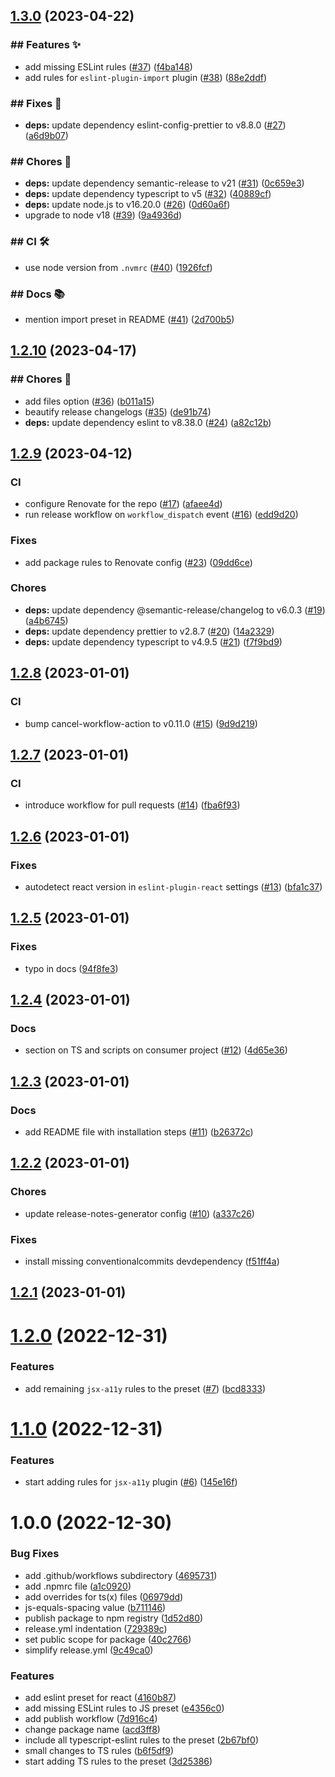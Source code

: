 ## [1.3.0](https://github.com/lytovka/eslint-config/compare/v1.2.10...v1.3.0) (2023-04-22)

### ## Features ✨

- add missing ESLint rules ([#37](https://github.com/lytovka/eslint-config/issues/37)) ([f4ba148](https://github.com/lytovka/eslint-config/commit/f4ba148bd06fd7780e738ddb444ef7eb09f47398))
- add rules for `eslint-plugin-import` plugin ([#38](https://github.com/lytovka/eslint-config/issues/38)) ([88e2ddf](https://github.com/lytovka/eslint-config/commit/88e2ddfba951a01659834eebf38403c31bfc5137))

### ## Fixes 🐛

- **deps:** update dependency eslint-config-prettier to v8.8.0 ([#27](https://github.com/lytovka/eslint-config/issues/27)) ([a6d9b07](https://github.com/lytovka/eslint-config/commit/a6d9b0795d2a117ab95bba9e5a96f1add6036f8a))

### ## Chores 🧹

- **deps:** update dependency semantic-release to v21 ([#31](https://github.com/lytovka/eslint-config/issues/31)) ([0c659e3](https://github.com/lytovka/eslint-config/commit/0c659e316f8f99a6e22ce2a703622dcdda128a0b))
- **deps:** update dependency typescript to v5 ([#32](https://github.com/lytovka/eslint-config/issues/32)) ([40889cf](https://github.com/lytovka/eslint-config/commit/40889cf5a90b3dcd2512a54d13d2bfc282301802))
- **deps:** update node.js to v16.20.0 ([#26](https://github.com/lytovka/eslint-config/issues/26)) ([0d60a6f](https://github.com/lytovka/eslint-config/commit/0d60a6f8b919226e2bc7f2085a15aefeef6fb6a0))
- upgrade to node v18 ([#39](https://github.com/lytovka/eslint-config/issues/39)) ([9a4936d](https://github.com/lytovka/eslint-config/commit/9a4936d50c22ba6eb454a68bad3f6fd6611e5e69))

### ## CI 🛠️

- use node version from `.nvmrc` ([#40](https://github.com/lytovka/eslint-config/issues/40)) ([1926fcf](https://github.com/lytovka/eslint-config/commit/1926fcf259a15adaf4047ac2ef7280d93300093b))

### ## Docs 📚

- mention import preset in README ([#41](https://github.com/lytovka/eslint-config/issues/41)) ([2d700b5](https://github.com/lytovka/eslint-config/commit/2d700b5bf34d45c565ae0b006cef6950cc8d0275))

## [1.2.10](https://github.com/lytovka/eslint-config/compare/v1.2.9...v1.2.10) (2023-04-17)

### ## Chores 🧹

- add files option ([#36](https://github.com/lytovka/eslint-config/issues/36)) ([b011a15](https://github.com/lytovka/eslint-config/commit/b011a15364a70c89587b19f053e0ce0423ef4a76))
- beautify release changelogs ([#35](https://github.com/lytovka/eslint-config/issues/35)) ([de91b74](https://github.com/lytovka/eslint-config/commit/de91b746b91d79205d7663ff969cb06751f232bd))
- **deps:** update dependency eslint to v8.38.0 ([#24](https://github.com/lytovka/eslint-config/issues/24)) ([a82c12b](https://github.com/lytovka/eslint-config/commit/a82c12b95fbf69122ee7633ab7c172cf1a226ce3))

## [1.2.9](https://github.com/lytovka/eslint-config/compare/v1.2.8...v1.2.9) (2023-04-12)

### CI

- configure Renovate for the repo ([#17](https://github.com/lytovka/eslint-config/issues/17)) ([afaee4d](https://github.com/lytovka/eslint-config/commit/afaee4d4387b69e05dd4a3e3b555a98f3b455a32))
- run release workflow on `workflow_dispatch` event ([#16](https://github.com/lytovka/eslint-config/issues/16)) ([edd9d20](https://github.com/lytovka/eslint-config/commit/edd9d207b8e7f9377e99d1679eb3c8ce7e59c55f))

### Fixes

- add package rules to Renovate config ([#23](https://github.com/lytovka/eslint-config/issues/23)) ([09dd6ce](https://github.com/lytovka/eslint-config/commit/09dd6ced7174e46253ec6419aee5043fcc12251b))

### Chores

- **deps:** update dependency @semantic-release/changelog to v6.0.3 ([#19](https://github.com/lytovka/eslint-config/issues/19)) ([a4b6745](https://github.com/lytovka/eslint-config/commit/a4b67450a38a7b03f568e5149539e670a28cdf09))
- **deps:** update dependency prettier to v2.8.7 ([#20](https://github.com/lytovka/eslint-config/issues/20)) ([14a2329](https://github.com/lytovka/eslint-config/commit/14a232963be37713fe8f3c7f119b6a8406826496))
- **deps:** update dependency typescript to v4.9.5 ([#21](https://github.com/lytovka/eslint-config/issues/21)) ([f7f9bd9](https://github.com/lytovka/eslint-config/commit/f7f9bd93deaf9f884c3195eb4b8e957c1865e16d))

## [1.2.8](https://github.com/lytovka/eslint-config/compare/v1.2.7...v1.2.8) (2023-01-01)

### CI

- bump cancel-workflow-action to v0.11.0 ([#15](https://github.com/lytovka/eslint-config/issues/15)) ([9d9d219](https://github.com/lytovka/eslint-config/commit/9d9d219253afd0d747d195370a63cb849ff4e950))

## [1.2.7](https://github.com/lytovka/eslint-config/compare/v1.2.6...v1.2.7) (2023-01-01)

### CI

- introduce workflow for pull requests ([#14](https://github.com/lytovka/eslint-config/issues/14)) ([fba6f93](https://github.com/lytovka/eslint-config/commit/fba6f93a50d2c43b5d0d7a1456d3bb05774a0db7))

## [1.2.6](https://github.com/lytovka/eslint-config/compare/v1.2.5...v1.2.6) (2023-01-01)

### Fixes

- autodetect react version in `eslint-plugin-react` settings ([#13](https://github.com/lytovka/eslint-config/issues/13)) ([bfa1c37](https://github.com/lytovka/eslint-config/commit/bfa1c37823aaa30c8d8eaa289bb2968ccc21783b))

## [1.2.5](https://github.com/lytovka/eslint-config/compare/v1.2.4...v1.2.5) (2023-01-01)

### Fixes

- typo in docs ([94f8fe3](https://github.com/lytovka/eslint-config/commit/94f8fe3ff2d18b3d870e61d88623e100c7be07a5))

## [1.2.4](https://github.com/lytovka/eslint-config/compare/v1.2.3...v1.2.4) (2023-01-01)

### Docs

- section on TS and scripts on consumer project ([#12](https://github.com/lytovka/eslint-config/issues/12)) ([4d65e36](https://github.com/lytovka/eslint-config/commit/4d65e3671855067a951a67bda1d7efebccd46f36))

## [1.2.3](https://github.com/lytovka/eslint-config/compare/v1.2.2...v1.2.3) (2023-01-01)

### Docs

- add README file with installation steps ([#11](https://github.com/lytovka/eslint-config/issues/11)) ([b26372c](https://github.com/lytovka/eslint-config/commit/b26372ce8cafad848a634268ea8fb3f0f6426061))

## [1.2.2](https://github.com/lytovka/eslint-config/compare/v1.2.1...v1.2.2) (2023-01-01)

### Chores

- update release-notes-generator config ([#10](https://github.com/lytovka/eslint-config/issues/10)) ([a337c26](https://github.com/lytovka/eslint-config/commit/a337c266ad2e1030c42b26eb6efc67537605915e))

### Fixes

- install missing conventionalcommits devdependency ([f51ff4a](https://github.com/lytovka/eslint-config/commit/f51ff4adf4d7eea3fea864e241bdd8be1c9a9d49))

## [1.2.1](https://github.com/lytovka/eslint-config/compare/v1.2.0...v1.2.1) (2023-01-01)

# [1.2.0](https://github.com/lytovka/eslint-config/compare/v1.1.0...v1.2.0) (2022-12-31)

### Features

- add remaining `jsx-a11y` rules to the preset ([#7](https://github.com/lytovka/eslint-config/issues/7)) ([bcd8333](https://github.com/lytovka/eslint-config/commit/bcd8333c1a56bb7dadfe52a9575bcda2c8aadaae))

# [1.1.0](https://github.com/lytovka/eslint-config/compare/v1.0.0...v1.1.0) (2022-12-31)

### Features

- start adding rules for `jsx-a11y` plugin ([#6](https://github.com/lytovka/eslint-config/issues/6)) ([145e16f](https://github.com/lytovka/eslint-config/commit/145e16ffdcc3c98d6d0995e5e9691e55cac27b88))

# 1.0.0 (2022-12-30)

### Bug Fixes

- add .github/workflows subdirectory ([4695731](https://github.com/lytovka/eslint-config/commit/4695731460ea2707ae3f5232fed7a8946aae916c))
- add .npmrc file ([a1c0920](https://github.com/lytovka/eslint-config/commit/a1c09209cbe4a0de97e741c3ecf3804a46f6261f))
- add overrides for ts(x) files ([06979dd](https://github.com/lytovka/eslint-config/commit/06979dd83098a06217221ccd4855b39c2ca0e99e))
- js-equals-spacing value ([b711146](https://github.com/lytovka/eslint-config/commit/b711146fe0a55ed8ba369549786cb737a49af340))
- publish package to npm registry ([1d52d80](https://github.com/lytovka/eslint-config/commit/1d52d80942b2b63b52079906d0b402275c747b18))
- release.yml indentation ([729389c](https://github.com/lytovka/eslint-config/commit/729389c870f7849e9c42753b8a65816fd9a5d12b))
- set public scope for package ([40c2766](https://github.com/lytovka/eslint-config/commit/40c27666d63e4bcd56eab8465f4e03443affdf79))
- simplify release.yml ([9c49ca0](https://github.com/lytovka/eslint-config/commit/9c49ca0764a5b59e3ef834f4ab63e72d5f268d2c))

### Features

- add eslint preset for react ([4160b87](https://github.com/lytovka/eslint-config/commit/4160b870258646d6da0941f710717289edc7025b))
- add missing ESLint rules to JS preset ([e4356c0](https://github.com/lytovka/eslint-config/commit/e4356c0f79def705426903272f0ac23fa0cb131a))
- add publish workflow ([7d916c4](https://github.com/lytovka/eslint-config/commit/7d916c42aef06616e6727523203b2323593486ed))
- change package name ([acd3ff8](https://github.com/lytovka/eslint-config/commit/acd3ff80cf3e62dc8eb61377ee28ad290be676a4))
- include all typescript-eslint rules to the preset ([2b67bf0](https://github.com/lytovka/eslint-config/commit/2b67bf0aeed0aa206d72ca24807a47a2865f3b21))
- small changes to TS rules ([b6f5df9](https://github.com/lytovka/eslint-config/commit/b6f5df95f57623103ffe9c38f74620d55c93a7c0))
- start adding TS rules to the preset ([3d25386](https://github.com/lytovka/eslint-config/commit/3d25386cd7c0170f0c66d10d7e221ea280af6c21))
